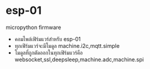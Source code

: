 # esp-01
micropython firmware
- คอมไพล์เฟิร์มแวร์สำหรับ esp-01
- ทุกเฟิร์มแวร์จะมีโมดูล machine.i2c,mqtt.simple
- โมดูลที่ถูกตัดออกในทุกเฟิร์มแวร์คือ websocket,ssl,deepsleep,machine.adc,machine.spi
